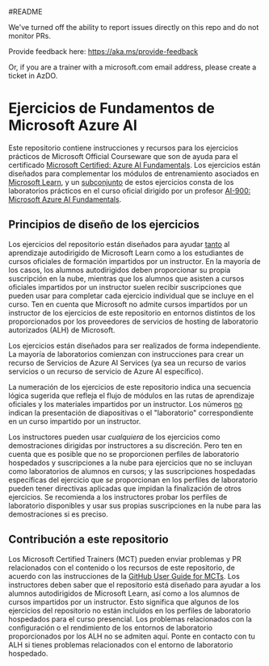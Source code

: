 #README

We've turned off the ability to report issues directly on this repo and do not monitor PRs.

Provide feedback here: https://aka.ms/provide-feedback

Or, if you are a trainer with a microsoft.com email address, please create a ticket in AzDO.

# Ejercicios de Fundamentos de Microsoft Azure AI

Este repositorio contiene instrucciones y recursos para los ejercicios prácticos de Microsoft Official Courseware que son de ayuda para el certificado [Microsoft Certified: Azure AI Fundamentals](https://learn.microsoft.com/credentials/certifications/azure-ai-fundamentals/). Los ejercicios están diseñados para complementar los módulos de entrenamiento asociados en [Microsoft Learn](https://learn.microsoft.com/training), y un <u>subconjunto</u> de estos ejercicios consta de los laboratorios prácticos en el curso oficial dirigido por un profesor [AI-900: Microsoft Azure AI Fundamentals](https://learn.microsoft.com/en-us/training/courses/ai-900t00).

## Principios de diseño de los ejercicios

Los ejercicios del repositorio están diseñados para ayudar <u>tanto</u> al aprendizaje autodirigido de Microsoft Learn como a los estudiantes de cursos oficiales de formación impartidos por un instructor. En la mayoría de los casos, los alumnos autodirigidos deben proporcionar su propia suscripción en la nube, mientras que los alumnos que asisten a cursos oficiales impartidos por un instructor suelen recibir suscripciones que pueden usar para completar cada ejercicio individual que se incluye en el curso. Ten en cuenta que Microsoft no admite cursos impartidos por un instructor de los ejercicios de este repositorio en entornos distintos de los proporcionados por los proveedores de servicios de hosting de laboratorio autorizados (ALH) de Microsoft.

Los ejercicios están diseñados para ser realizados de forma independiente. La mayoría de laboratorios comienzan con instrucciones para crear un recurso de Servicios de Azure AI Services (ya sea un recurso de varios servicios o un recurso de servicio de Azure AI específico).

La numeración de los ejercicios de este repositorio indica una secuencia lógica sugerida que refleja el flujo de módulos en las rutas de aprendizaje oficiales y los materiales impartidos por un instructor. Los números <u>no</u> indican la presentación de diapositivas o el "laboratorio" correspondiente en un curso impartido por un instructor.

Los instructores pueden usar *cualquiera* de los ejercicios como demostraciones dirigidas por instructores a su discreción. Pero ten en cuenta que es posible que no se proporcionen perfiles de laboratorio hospedados y suscripciones a la nube para ejercicios que no se incluyan como laboratorios de alumnos en cursos; y las suscripciones hospedadas específicas del ejercicio que *se* proporcionan en los perfiles de laboratorio pueden tener directivas aplicadas que impidan la finalización de otros ejercicios. Se recomienda a los instructores probar los perfiles de laboratorio disponibles y usar sus propias suscripciones en la nube para las demostraciones si es preciso.

## Contribución a este repositorio

Los Microsoft Certified Trainers (MCT) pueden enviar problemas y PR relacionados con el contenido o los recursos de este repositorio, de acuerdo con las instrucciones de la [GitHub User Guide for MCTs](https://microsoftlearning.github.io/MCT-User-Guide/). Los instructores deben saber que el repositorio está diseñado para ayudar a los alumnos autodirigidos de Microsoft Learn, así como a los alumnos de cursos impartidos por un instructor. Esto significa que algunos de los ejercicios del repositorio no están incluidos en los perfiles de laboratorio hospedados para el curso presencial. Los problemas relacionados con la configuración o el rendimiento de los entornos de laboratorio proporcionados por los ALH no se admiten aquí.  Ponte en contacto con tu ALH si tienes problemas relacionados con el entorno de laboratorio hospedado.
